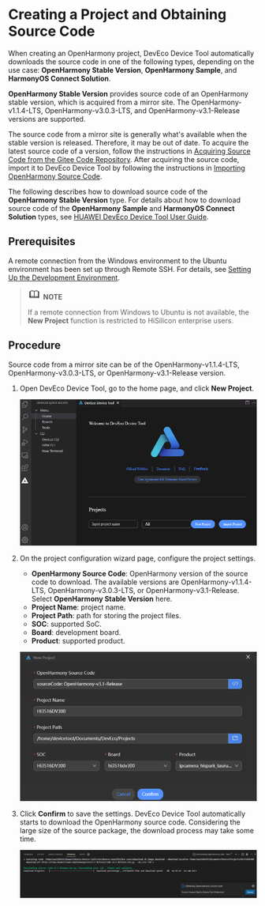 # Creating a Project and Obtaining Source Code


When creating an OpenHarmony project, DevEco Device Tool automatically downloads the source code in one of the following types, depending on the use case: **OpenHarmony Stable Version**, **OpenHarmony Sample**, and **HarmonyOS Connect Solution**.


**OpenHarmony Stable Version** provides source code of an OpenHarmony stable version, which is acquired from a mirror site. The OpenHarmony-v1.1.4-LTS, OpenHarmony-v3.0.3-LTS, and OpenHarmony-v3.1-Release versions are supported.


The source code from a mirror site is generally what's available when the stable version is released. Therefore, it may be out of date. To acquire the latest source code of a version, follow the instructions in [Acquiring Source Code from the Gitee Code Repository](../get-code/sourcecode-acquire.md). After acquiring the source code, import it to DevEco Device Tool by following the instructions in [Importing OpenHarmony Source Code](https://device.harmonyos.com/en/docs/documentation/guide/open_project-0000001071680043).


The following describes how to download source code of the **OpenHarmony Stable Version** type. For details about how to download source code of the **OpenHarmony Sample** and **HarmonyOS Connect Solution** types, see [HUAWEI DevEco Device Tool User Guide](https://device.harmonyos.com/en/docs/documentation/guide/service_introduction-0000001050166905).


## Prerequisites

A remote connection from the Windows environment to the Ubuntu environment has been set up through Remote SSH. For details, see [Setting Up the Development Environment](quickstart-ide-env-win.md).

> ![icon-note.gif](public_sys-resources/icon-note.gif) **NOTE**
>
> If a remote connection from Windows to Ubuntu is not available, the **New Project** function is restricted to HiSilicon enterprise users.


## Procedure

Source code from a mirror site can be of the OpenHarmony-v1.1.4-LTS, OpenHarmony-v3.0.3-LTS, or OpenHarmony-v3.1-Release version.

1. Open DevEco Device Tool, go to the home page, and click **New Project**.

   ![en-us_image_0000001272258726](figures/en-us_image_0000001272258726.png)

2. On the project configuration wizard page, configure the project settings.
   - **OpenHarmony Source Code**: OpenHarmony version of the source code to download. The available versions are OpenHarmony-v1.1.4-LTS, OpenHarmony-v3.0.3-LTS, or OpenHarmony-v3.1-Release. Select **OpenHarmony Stable Version** here.
   - **Project Name**: project name.
   - **Project Path**: path for storing the project files.
   - **SOC**: supported SoC.
   - **Board**: development board.
   - **Product**: supported product.

   ![en-us_image_0000001338187673](figures/en-us_image_0000001338187673.png)

3. Click **Confirm** to save the settings. DevEco Device Tool automatically starts to download the OpenHarmony source code. Considering the large size of the source package, the download process may take some time.

   ![en-us_image_0000001338536201](figures/en-us_image_0000001338536201.png)
